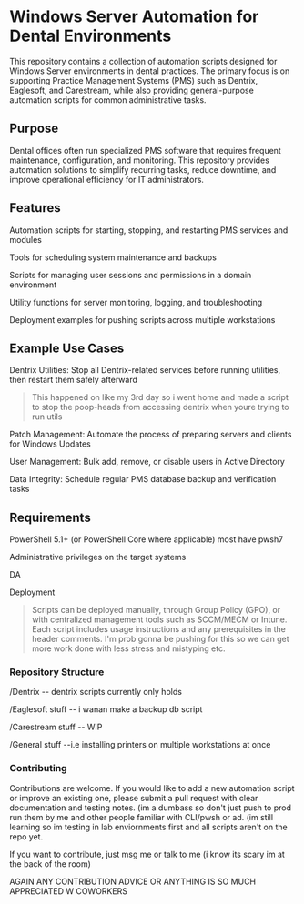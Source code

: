 # Windows Server Automation for Dental Environments

This repository contains a collection of automation scripts designed for Windows Server environments in dental practices. The primary focus is on supporting Practice Management Systems (PMS) such as Dentrix, Eaglesoft, and Carestream, while also providing general-purpose automation scripts for common administrative tasks.

## Purpose

Dental offices often run specialized PMS software that requires frequent maintenance, configuration, and monitoring. This repository provides automation solutions to simplify recurring tasks, reduce downtime, and improve operational efficiency for IT administrators.

## Features

Automation scripts for starting, stopping, and restarting PMS services and modules

Tools for scheduling system maintenance and backups

Scripts for managing user sessions and permissions in a domain environment

Utility functions for server monitoring, logging, and troubleshooting

Deployment examples for pushing scripts across multiple workstations

## Example Use Cases

Dentrix Utilities: Stop all Dentrix-related services before running utilities, then restart them safely afterward
> This happened on like my 3rd day so i went home and made a script to stop the poop-heads from accessing dentrix when youre trying to run utils

Patch Management: Automate the process of preparing servers and clients for Windows Updates

User Management: Bulk add, remove, or disable users in Active Directory

Data Integrity: Schedule regular PMS database backup and verification tasks

## Requirements

PowerShell 5.1+ (or PowerShell Core where applicable) most have pwsh7 

Administrative privileges on the target systems

DA

Deployment

> Scripts can be deployed manually, through Group Policy (GPO), or with centralized management tools such as SCCM/MECM or Intune. Each script includes usage instructions and any prerequisites in the header comments. I'm prob gonna be pushing for this so we can get more work done with less stress and mistyping etc.

### Repository Structure
/Dentrix
-- dentrix scripts currently only holds 


/Eaglesoft stuff
-- i wanan make a backup db script


/Carestream stuff
-- WIP


/General stuff 
--i.e installing printers on multiple workstations at once 



### Contributing

Contributions are welcome. If you would like to add a new automation script or improve an existing one, please submit a pull request with clear documentation and testing notes. (im a dumbass so don't just push to prod run them by me and other people familiar with CLI/pwsh or ad. (im still learning so im testing in lab enviornments first and all scripts aren't on the repo yet. 

If you want to contribute, just msg me or talk to me (i know its scary im at the back of the room) 

AGAIN ANY CONTRIBUTION ADVICE OR ANYTHING IS SO MUCH APPRECIATED W COWORKERS
